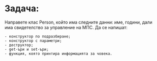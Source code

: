 # Задача:
Направете клас Person, който има следните данни: име, години, дали има свидетелство за управление на МПС. Да се напишат:
```
- конструктор по подразбиране;
- конструктор с параметри;
- деструктор;
- get-ъри и set-ъри;
- функция, която принтира информацията за човека.
```